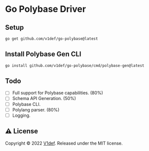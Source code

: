 # Go Polybase Driver

## Setup

```bash
go get github.com/v1def/go-polybase@latest
```

## Install Polybase Gen CLI

```bash
go install github.com/v1def/go-polybase/cmd/polybase-gen@latest
```

## Todo
- [ ] Full support for Polybase capabilities. (80%)
- [ ] Schema API Generation. (50%)
- [ ] Polybase CLI.
- [ ] Polylang parser. (80%)
- [ ] Logging.

## ⚠️ License

Copyright © 2022 [V1def](https://github.com/v1def). Released under the MIT license.
